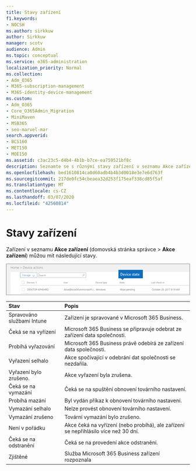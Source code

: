 ```yaml
---
title: Stavy zařízení
f1.keywords:
- NOCSH
ms.author: sirkkuw
author: Sirkkuw
manager: scotv
audience: Admin
ms.topic: conceptual
ms.service: o365-administration
localization_priority: Normal
ms.collection:
- Adm_O365
- M365-subscription-management
- M365-identity-device-management
ms.custom:
- Adm_O365
- Core_O365Admin_Migration
- MiniMaven
- MSB365
- seo-marvel-mar
search.appverid:
- BCS160
- MET150
- MOE150
ms.assetid: c3ac23c5-d4b4-4b1b-b7ce-ea759521bf8c
description: Seznamte se s různými stavy zařízení v seznamu Akce zařízení v domovské stránce Správce v Microsoftu 365 Business.
ms.openlocfilehash: bed1610814ca0d60adb4b4b3d0018e3e7e6d763f
ms.sourcegitcommit: 217de0fc54cbeaea32d253f175eaf338cd85f5af
ms.translationtype: MT
ms.contentlocale: cs-CZ
ms.lasthandoff: 03/07/2020
ms.locfileid: "42560814"
---
```

# <a name="device-states"></a>Stavy zařízení

Zařízení v seznamu **Akce zařízení** (domovská stránka správce \> **Akce zařízení**) můžou mít následující stavy.
  
![In the Device actions list, you can see the Devices states.](../media/a621c47e-45d9-4e1a-beb9-c03254d40c1d.png)
  
|**Stav**|**Popis**|
|:-----|:-----|
|Spravováno službami Intune  <br/> |Zařízení je spravované v Microsoft 365 Business.  <br/> |
|Čeká se na vyřízení  <br/> |Microsoft 365 Business se připravuje odebrat ze zařízení data společnosti.  <br/> |
|Probíhá vyřazování  <br/> |Microsoft 365 Business právě odebírá ze zařízení data společnosti.  <br/> |
|Vyřazení selhalo  <br/> | Akce spočívající v odebrání dat společnosti se nezdařila.  <br/> |
|Vyřazení bylo zrušeno.  <br/> |Akce vyřazení byla zrušena.  <br/> |
|Čeká se na vymazání  <br/> |Čeká se na spuštění obnovení továrního nastavení.  <br/> |
|Probíhá mazání  <br/> |Byl vydán příkaz k obnovení továrního nastavení.  <br/> |
|Vymazání selhalo  <br/> |Nelze provést obnovení továrního nastavení.  <br/> |
|Vymazání zrušeno  <br/> |Tovární vymazání bylo zrušeno.  <br/> |
|Není v pořádku  <br/> |Akce čeká na vyřízení (nebo probíhá), ale zařízení se nepřihlásilo více než 30 dní.  <br/> |
|Čeká se na odstranění  <br/> |Čeká se na provedení akce odstranění.  <br/> |
|Zjištěné  <br/> |Služba Microsoft 365 Business zařízení rozpoznala  <br/> |
   
